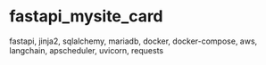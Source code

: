 # fastapi_mysite_card
fastapi, jinja2, sqlalchemy, mariadb, docker, docker-compose, aws, langchain, apscheduler, uvicorn, requests
